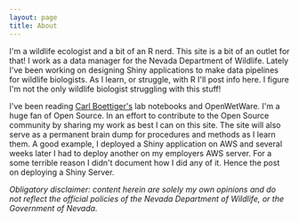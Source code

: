 ```yaml
---
layout: page
title: About
---
```


I'm a wildlife ecologist and a bit of an R nerd. This site is a bit of an outlet for that! I work as a data manager for the Nevada Department of Wildlife. Lately I've been working on designing Shiny applications to make data pipelines for wildlife biologists. As I learn, or struggle, with R I'll post info here. I figure I'm not the only wildlife biologist struggling with this stuff!

I've been reading [Carl Boettiger's](http://www.carlboettiger.info/2012/09/28/Welcome-to-my-lab-notebook.html) lab notebooks and OpenWetWare. I'm a huge fan of Open Source. In an effort to contribute to the Open Source community by sharing my work as best I can on this site. The site will also serve as a permanent brain dump for procedures and methods as I learn them. A good example, I deployed a Shiny application on AWS and several weeks later I had to deploy another on my employers AWS server. For a some terrible reason I didn't document how I did any of it. Hence the post on deploying a Shiny Server.

*Obligatory disclaimer: content herein are solely my own opinions and do not reflect the official policies of the Nevada Department of Wildlife, or the Government of Nevada.*
